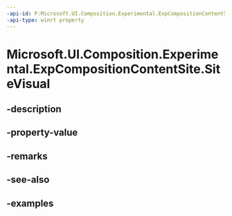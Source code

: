 ```yaml
---
-api-id: P:Microsoft.UI.Composition.Experimental.ExpCompositionContentSite.SiteVisual
-api-type: winrt property
---
```


# Microsoft.UI.Composition.Experimental.ExpCompositionContentSite.SiteVisual

<!--
public Microsoft.UI.Composition.Visual SiteVisual { get; }
-->


## -description

## -property-value

## -remarks

## -see-also

## -examples


